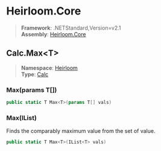 # Heirloom.Core

> **Framework**: .NETStandard,Version=v2.1  
> **Assembly**: [Heirloom.Core][0]  

## Calc.Max\<T>

> **Namespace**: [Heirloom][0]  
> **Type**: [Calc][1]  

### Max<T>(params T[])

```cs
public static T Max<T>(params T[] vals)
```

### Max<T>(IList<T>)

Finds the comparably maximum value from the set of value.

```cs
public static T Max<T>(IList<T> vals)
```

[0]: ../../../Heirloom.Core.md
[1]: ../Calc.md
